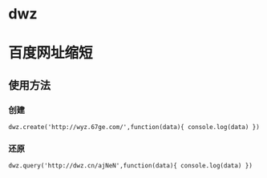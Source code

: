 dwz
===
# 百度网址缩短
## 使用方法
### 创建
`dwz.create('http://wyz.67ge.com/',function(data){ console.log(data) })`

### 还原
`dwz.query('http://dwz.cn/ajNeN',function(data){ console.log(data) })`
